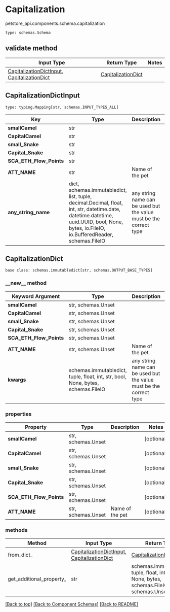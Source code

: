 # Capitalization
petstore_api.components.schema.capitalization
```
type: schemas.Schema
```

## validate method
Input Type | Return Type | Notes
------------ | ------------- | -------------
[CapitalizationDictInput](#capitalizationdictinput), [CapitalizationDict](#capitalizationdict) | [CapitalizationDict](#capitalizationdict) |

## CapitalizationDictInput
```
type: typing.Mapping[str, schemas.INPUT_TYPES_ALL]
```
Key | Type |  Description | Notes
------------ | ------------- | ------------- | -------------
**smallCamel** | str |  | [optional]
**CapitalCamel** | str |  | [optional]
**small_Snake** | str |  | [optional]
**Capital_Snake** | str |  | [optional]
**SCA_ETH_Flow_Points** | str |  | [optional]
**ATT_NAME** | str | Name of the pet  | [optional]
**any_string_name** | dict, schemas.immutabledict, list, tuple, decimal.Decimal, float, int, str, datetime.date, datetime.datetime, uuid.UUID, bool, None, bytes, io.FileIO, io.BufferedReader, schemas.FileIO | any string name can be used but the value must be the correct type | [optional]

## CapitalizationDict
```
base class: schemas.immutabledict[str, schemas.OUTPUT_BASE_TYPES]

```
### &lowbar;&lowbar;new&lowbar;&lowbar; method
Keyword Argument | Type | Description | Notes
---------------- | ---- | ----------- | -----
**smallCamel** | str, schemas.Unset |  | [optional]
**CapitalCamel** | str, schemas.Unset |  | [optional]
**small_Snake** | str, schemas.Unset |  | [optional]
**Capital_Snake** | str, schemas.Unset |  | [optional]
**SCA_ETH_Flow_Points** | str, schemas.Unset |  | [optional]
**ATT_NAME** | str, schemas.Unset | Name of the pet  | [optional]
**kwargs** | schemas.immutabledict, tuple, float, int, str, bool, None, bytes, schemas.FileIO | any string name can be used but the value must be the correct type | [optional] typed value is accessed with the get_additional_property_ method

### properties
Property | Type | Description | Notes
-------- | ---- | ----------- | -----
**smallCamel** | str, schemas.Unset |  | [optional]
**CapitalCamel** | str, schemas.Unset |  | [optional]
**small_Snake** | str, schemas.Unset |  | [optional]
**Capital_Snake** | str, schemas.Unset |  | [optional]
**SCA_ETH_Flow_Points** | str, schemas.Unset |  | [optional]
**ATT_NAME** | str, schemas.Unset | Name of the pet  | [optional]

### methods
Method | Input Type | Return Type | Notes
------ | ---------- | ----------- | ------
from_dict_ | [CapitalizationDictInput](#capitalizationdictinput), [CapitalizationDict](#capitalizationdict) | [CapitalizationDict](#capitalizationdict) | a constructor
get_additional_property_ | str | schemas.immutabledict, tuple, float, int, str, bool, None, bytes, schemas.FileIO, schemas.Unset | provides type safety for additional properties

[[Back to top]](#top) [[Back to Component Schemas]](../../../README.md#Component-Schemas) [[Back to README]](../../../README.md)
